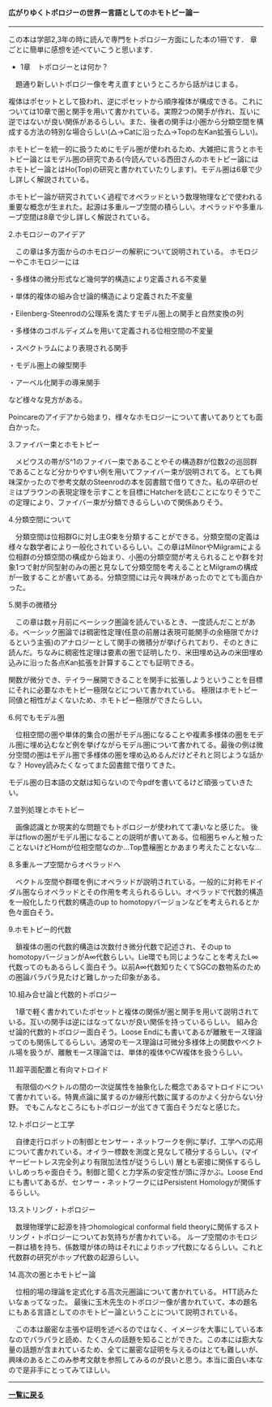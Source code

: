 #### 広がりゆくトポロジーの世界ー言語としてのホモトピー論ー

---
<p>
この本は学部2,3年の時に読んで専門をトポロジー方面にした本の1冊です．
章ごとに簡単に感想を述べていこうと思います．
</p>


- 1章　トポロジーとは何か？

　題通り新しいトポロジー像を考え直すというところから話がはじまる。

複体はポセットとして扱われ、逆にポセットから順序複体が構成できる。これについては10章で圏と関手を用いて書かれている。実際2つの関手が作れ、互いに逆ではないが良い関係があるらしい。また、後者の関手は小圏から分類空間を構成する方法の特別な場合らしい(△→Catに沿った△→Topの左Kan拡張らしい)。

ホモトピーを統一的に扱うためにモデル圏が使われるため、大雑把に言うとホモトピー論とはモデル圏の研究である(今読んでいる西田さんのホモトピー論にはホモトピー論とはHo(Top)の研究と書かれていたりします)。モデル圏は6章で少し詳しく解説されている。

ホモトピー論が研究されていく過程でオペラッドという数理物理などで使われる重要な概念が生まれた。起源は多重ループ空間の積らしい。オペラッドや多重ループ空間は8章で少し詳しく解説されている。


 

2.ホモロジーのアイデア

　この章は多方面からのホモロジーの解釈について説明されている。 ホモロジーやこホモロジーには

・多様体の微分形式など幾何学的構造により定義される不変量

・単体的複体の組み合せ論的構造により定義された不変量

・Eilenberg-Steenrodの公理系を満たすモデル圏上の関手と自然変換の列

・多様体のコボルディズムを用いて定義される位相空間の不変量

・スペクトラムにより表現される関手

・モデル圏上の線型関手

・アーベル化関手の導来関手

など様々な見方がある。

Poincareのアイデアから始まり、様々なホモロジーについて書いてありとても面白かった。

 

3.ファイバー束とホモトピー

　メビウスの帯がS^1のファイバー束であることやその構造群が位数2の巡回群であることなど分かりやすい例を用いてファイバー束が説明されてる。とても興味深かったので参考文献のSteenrodの本を図書館で借りてきた。私の卒研のゼミはブラウンの表現定理を示すことを目標にHatcherを読むことになりそうでこの定理により、ファイバー束が分類できるらしいので関係ありそう。

 

4.分類空間について

　分類空間は位相群Gに対し主G束を分類することができる。分類空間の定義は様々な数学者により一般化されているらしい。この章はMilnorやMilgramによる位相群の分類空間の構成から始まり、小圏の分類空間が考えられることや群を対象1つで射が同型射のみの圏と見なして分類空間を考えることとMilgramの構成が一致することが書いてある。分類空間には元々興味があったのでとても面白かった。

 

5.関手の微積分

　この章は数ヶ月前にベーシック圏論を読んでいるとき、一度読んだことがある。ベーシック圏論では稠密性定理(任意の前層は表現可能関手の余極限でかけるという主張)のアナロジーとして関手の微積分が挙げられており、そのときに読んだ。ちなみに稠密性定理は要素の圏で証明したり、米田埋め込みの米田埋め込みに沿った各点Kan拡張を計算することでも証明できる。

関数が微分でき、テイラー展開できることを関手に拡張しようということを目標にそれに必要なホモトピー極限などについて書かれている。 極限はホモトピー同値と相性がよくないため、ホモトピー極限ができたらしい。

 

6.何でもモデル圏

　位相空間の圏や単体的集合の圏がモデル圏になることや複素多様体の圏をモデル圏に埋め込むなど例を挙げながらモデル圏について書かれてる。最後の例は微分空間の圏はモデル圏で多様体の圏を埋め込めるんだけどそれと同じような話かな？ Hovey読みたくなってまた図書館で借りてきた。

モデル圏の日本語の文献は知らないので今pdfを書いてるけど頑張っていきたい。

 

7.並列処理とホモトピー

　画像認識とか現実的な問題でもトポロジーが使われてて凄いなと感じた。 後半はflowの圏がモデル圏になることの説明が書いてある。位相圏ちゃんと触ったことないけどHomが位相空間なのか…Top豊穣圏とかあまり考えたことないな…

 

8.多重ループ空間からオペラッドへ

　ベクトル空間や群環を例にオペラッドが説明されている。一般的に対称モドイダル圏ならオペラッドとその作用を考えられるらしい。オペラッドで代数的構造を一般化したり代数的構造のup to homotopyバージョンなどを考えられるとか色々面白そう。

 

9.ホモトピー的代数

　鎖複体の圏の代数的構造は次数付き微分代数で記述され、そのup to homotopyバージョンがA∞代数らしい。Lie環でも同じようなことを考えたL∞代数ってのもあるらしく面白そう。以前A∞代数知りたくてSGCの数物系のための圏論パラパラ見たけど難しかった印象がある。

 

10.組み合せ論と代数的トポロジー

　1章で軽く書かれていたポセットと複体の関係が圏と関手を用いて説明されている。互いの関手は逆にはなってないが良い関係を持っているらしい。 組み合せ論的代数的トポロジー面白そう。Loose Endにも書いてあるが離散モース理論ってのも関係してるらしい。通常のモース理論は可微分多様体上の関数やベクトル場を扱うが、離散モース理論では、単体的複体やCW複体を扱うらしい。

 

11.超平面配置と有向マトロイド

　有限個のベクトルの間の一次従属性を抽象化した概念であるマトロイドについて書かれている。特異点論に属するのか線形代数に属するのかよく分からない分野。 でもこんなところにもトポロジーが出てきて面白そうだなと感じた。

 

12.トポロジーと工学

　自律走行ロボットの制御とセンサー・ネットワークを例に挙げ、工学への応用について書かれている。オイラー標数を測度と見なして積分するらしい。(マイヤービートレス完全列より有限加法性が従うらしい) 層とも密接に関係するらしいしめっちゃ面白そう。制御と聞くと力学系の安定性が頭に浮かぶ。Loose Endにも書いてあるが、センサー・ネットワークにはPersistent Homologyが関係するらしい。

 

13.ストリング・トポロジー

　数理物理学に起源を持つhomological conformal field theoryに関係するストリング・トポロジーについてお気持ちが書かれている。 ループ空間のホモロジー群は積を持ち、係数環が体の時はそれによりホップ代数になるらしい。これと代数群の研究がホップ代数の起源らしい。

 

14.高次の圏とホモトピー論

　位相的場の理論を定式化する高次元圏論について書かれている。 HTT読みたいなぁってなった。 最後に玉木先生のトポロジー像が書かれていて、本の題名にもある言語としてのホモトピー論ということについて説明されている。

 

　この本は厳密な主張や証明を述べるのではなく、イメージを大事にしている本なのでパラパラと読め、たくさんの話題を知ることができた。この本には膨大な量の話題が含まれているため、全てに厳密な証明を与えるのはとても難しいが、興味のあるとこのみ参考文献を参照してみるのが良いと思う。本当に面白い本なので是非手にとってみてほしい。


---

**[一覧に戻る](/posts)**